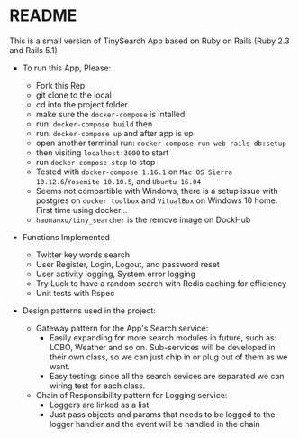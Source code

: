 # README

This is a small version of TinySearch App based on Ruby on Rails (Ruby 2.3 and Rails 5.1)

* To run this App, Please:
  - Fork this Rep
  - git clone to the local
  - cd into the project folder
  - make sure the `docker-compose` is intalled
  - run: `docker-compose build` then
  - run: `docker-compose up` and after app is up
  - open another terminal run: `docker-compose run web rails db:setup`
  - then visiting `localhost:3000` to start
  - run `docker-compose stop` to stop
  - Tested with `docker-compose 1.16.1` on `Mac OS Sierra 10.12.6`/`Yosemite 10.10.5`, and `Ubuntu 16.04`
  - Seems not compartible with Windows, there is a setup issue with postgres on `docker toolbox` and `VitualBox` on Windows 10 home. First time using docker...
  - `haonanxu/tiny_searcher` is the remove image on DockHub

* Functions Implemented
  - Twitter key words search
  - User Register, Login, Logout, and password reset
  - User activity logging, System error logging
  - Try Luck to have a random search with Redis caching for efficiency
  - Unit tests with Rspec

* Design patterns used in the project:
  - Gateway pattern for the App's Search service:
    - Easily expanding for more search modules in future, such as: LCBO, Weather and so on. Sub-services will be developed in       their own class, so we can just chip in or plug out of them as we want.
    - Easy testing: since all the search sevices are separated we can wiring test for each class.
  - Chain of Responsibility pattern for Logging service:
    - Loggers are linked as a list
    - Just pass objects and params that needs to be logged to the logger handler and the event will be handled in the chain

